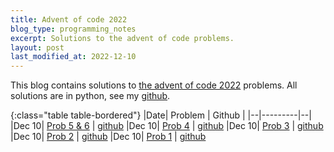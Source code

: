 ```yaml
---
title: Advent of code 2022
blog_type: programming_notes
excerpt: Solutions to the advent of code problems.
layout: post
last_modified_at: 2022-12-10
---
```


This blog contains solutions to [the advent of code 2022](adventofcode.com) problems.
All solutions are in python, see my [github](https://github.com/psvishnu91/advent-of-code-2022).

{:class="table table-bordered"}
|Date| Problem | Github |
|--|---------|--|
|Dec 10| [Prob 5 & 6](https://adventofcode.com/2022/day/3) | [github](https://github.com/psvishnu91/advent-of-code-2022/blob/main/day3/prob5-6.py)
|Dec 10| [Prob 4](https://adventofcode.com/2022/day/2#part2) | [github](https://github.com/psvishnu91/advent-of-code-2022/blob/main/day2/prob4.py)
|Dec 10| [Prob 3](https://adventofcode.com/2022/day/2) | [github](https://github.com/psvishnu91/advent-of-code-2022/blob/main/day2/prob3.py)
|Dec 10| [Prob 2](https://adventofcode.com/2022/day/1#part2) | [github](https://github.com/psvishnu91/advent-of-code-2022/blob/main/day1/prob2.py)
|Dec 10| [Prob 1](https://adventofcode.com/2022/day/1) | [github](https://github.com/psvishnu91/advent-of-code-2022/blob/main/day1/prob1.py)
